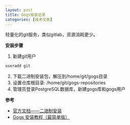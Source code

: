 ```yaml
---
layout: post
title: Gogs安装记录
categories: [技术文章]
---
```


轻量化的git服务，类似gitlab，资源消耗更少。

**安装步骤**

1. 新建git用户 
```sh
useradd git
```
2. 下载二进制安装包，解压到/home/git/gogs目录
3. 设置仓库根目录: /home/git/gogs-repositories
4. 管理员登录PostgreSQL数据库，新建gogs库和gogs用户

**参考**

* [官方文档——二进制安装](https://gogs.io/docs/installation/install_from_binary.html)
* [Gogs 安装教程（最简单版）](https://blog.csdn.net/linzhenlong123/article/details/78298659)
